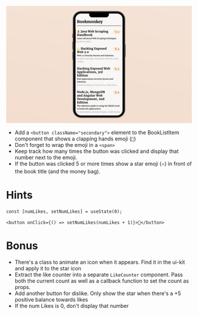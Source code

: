 ![](https://raw.githubusercontent.com/derzeiss/react-typescript-workshop/master/tasks/07-add-a-like-counter-to-the-book-list-item-component.png)

- Add a `<button className="secondary">` element to the BookListItem component that shows a clapping hands emoji (`👏`)
- Don't forget to wrap the emoji in a `<span>`
- Keep track how many times the button was clicked and display that number next to the emoji.
- If the button was clicked 5 or more times show a star emoji (`⭐️`) in front of the book title (and the money bag).

# Hints

```tsx
const [numLikes, setNumLikes] = useState(0);
```

```tsx
<button onClick={() => setNumLikes(numLikes + 1)}>👏</button>
```

# Bonus

- There's a class to animate an icon when it appears. Find it in the ui-kit and apply it to the star icon
- Extract the like counter into a separate `LikeCounter` component. Pass both the current count as well as a callback function to set the count as props.
- Add another button for dislike. Only show the star when there's a +5 positive balance towards likes
- If the num Likes is 0, don't display that number
